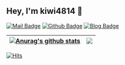 ## Hey, I'm kiwi4814 👋

[![Mail Badge](https://img.shields.io/badge/-gmail-c14438?style=flat&logo=Gmail&logoColor=white&link=mailto:m4814@outlook.com)](mailto:m4814@outlook.com) [![Github Badge](https://img.shields.io/badge/-kiwi4814-grey?style=flat&logo=github&logoColor=white&link=https://github.com/kiwi4814/)](https://www.github.com/kiwi4814/)  [![Blog Badge](https://img.shields.io/badge/-Blog-white?logo=data%3Aimage%2Fpng%3Bbase64%2CiVBORw0KGgoAAAANSUhEUgAAALQAAAC0CAYAAAA9zQYyAAAHuUlEQVR42uzBgQAAAACAoP2pF6kCAAAAAAAAAAAAAAAAAAAAAABm5yxg28gWKPpcZmZmEH%2FRF31R2VBm5jZou0xh%2FMzMzBAoc2t7XObW6WdaZgjH3jtVXT3NVrPObuLMm9wjXbVB0dHTycvErcCCfZ8XrtQC4U4vnITN9PhLO3q8JYIQ5Vic9RXhSsnXZZ7oSs0%2Fh%2F%20%2F6korWL0o6ysOj08hqQlZXvodWeaz%20H%2Fs6V7RpV6c8zVKrRLMjOfIbJB60ZEvO5gfSsDMMJFZlpr5oSTMDOOYH8rDzJDH%2FFAfZgbzwzYwM5gfdoaZYSb1GnzfDh5vsVABwswwX2p%20lTujaLI7rVCoBmFmGPc2Tui0%20f7Szu7MIqEihJkhy5w6fxee9chUOTcIMwMyu9MK0ufv%2Fmwn1duZMDPqXakFOQv3fr6T8XZjZ%2FkJkVJxUngvBXpnXrzcEROEWDkz6rDjzpSCDFda0djZ67OEx1cqdNLPnBe%20kCa8geB0XzBU5g2G1qQeO%202g1FaFmVGLHXXuLMjF8pwphamezJIB7vQikXbybFzmafj3MhbDXobUq1KOnnJkXqDU1oKZIcucg2VD6Lkeb0lXd0ax8Glho8yYJHXFCUh9SbQthJlhIjNE7oI952SWJknN%2FLAazAxJ5pJEZcaYH5aEmSGfzCaZIY35YQ%20YGRjzwzYwM5gf9oSZYSI1tsJ%2F5YoD%2FwqiDswME6n9IW1JyoWgOHDjiiDWh5lhMr%20mvb3nSnjTxpOXRc7da4KoBjNDlvktyLyztOpGx%20w7lFldmBmSzDc7ZlFm9WFmQObHN9U%20mQkzA6vxh7VfHblzdULq5aD41SsRIVMZi%20jrXtb4cPpv3rrT8Tdv3RbEkjAzsGqszKdpebuvhDMO37o6fu0ZTRTdD8syd8EOVUYj%2F4DUK79075Ljt%20%2FcEcRKMDNkmXOxHCxvlxaaVaydcRwIXpJlPoi9j8Ug9UuQesXnb11w%2FObtxKUmzIw5rZkZsszxeYOhRRkXLvbwBYOyzPufyYzJUpeEzzqM%20UGYGTXOlPwKWWZstiu1sAsmIF3SZMaDST0yL102ldkoNfODmfGRMmNtIrP3ciAxmTHmBzOjeTJr4eSezM2VmfnBzLDkyXyxeTIrmh%20EmWE%205oe1YGZcbDmZjVJ%2F9sZ5x6%2FfotTMDHVllqV%20sbzx0Wcqoo8EYWaoKrO8cmwUJkibwduMFlpZXOajsSpBmBnJ%2F6VJK8h8LPZYkNaAmZHTkrcZJjv1TGaezPZ8NgMyV7ZxZuQkKTOqkBeHK6NVY07gZC5rZDvb8VVAj1nlZEZmtLbMX8RysMyKpsjoE7G%2Fio0%2F%2FLVQH2aGLLO9fmliLnM2lov5IPRYuwjNzJBltv9thlFmL5Jj4hkbJwczA88zu9KL5Ifz1b%2FNMJH5rG1lZmbIf2nSlpnRFTuULJnLbSkzM0P%20G8C2ygxZ5mo7ZgZP5p1PZJ6cVJlb52SuwSoSyIyDWLUNM4Ms3P8FMW9LNtq5IB0CNiicGbLMOSa%2FNDlo48wgM1fuF5BPP6X74N%20vYfUKvm6GUWY5M8xlZmbYE%2F3qzJVWOFyXEYu2lMz4vvM83tIuWNJPZmNm8DajnaCfnB5faQ%2FItxASFkJKDWv65DIXzZvv%2F2xXjy9pMucyM9ox67%2FzC%20FOfybzoriIWFEzpTaXmZlBWptVX%2FwBEqNIl7knZF6siyjNKLUyJzMzo52yrOCbYvaGLAGZPy2JbCK1cpmxn5nRrq7rviicOwoEJOyNrZCkNJfaqpnBZzMIJMSaJ7UCmcFnMxKGUoexartkBjODUhdjP8LymBkqQ6nlZTEz7AalZmaoD6VmZtgJSo1JMmeWQOQQFhwK%20c4zM5SCUhtl1oF4WKgX%2Fv0a1sDMUAVK3ceVWvgpJEa3uMxAklrrhX0da2JmEKXZd00TWTfDXXaFtSUQ8grWxMxQFsp86Ea42%206w5oKE2VjRx5C6GitjZpA2Zf%201sDh4Xeu6CzLHRWye1CYyX0yizMwMomcApOvs12SZ8S9mlNryMjMzCK7qsEBXSLhMltlcaiu%20PBczAxBfMCggob5e2PJEpGZmWBqC%20%20cPS42ZSB1lZlgd0hypA7zNUB3mh7w8%20WPMDKVhfsiTTmZmhnUh5ic1bzPsAvPD%2FFVAmRlKwfzIMz6b8ef6SFzomdgbzAyVYH4skzNjw3d%2FLgvdF%2Fsq1sDMsDzMD11gbyDYHbcZ3byBgDBSEY3o6wMZf4pFmRlEWX795h0Ri8VEecOjyZBvH6S8gjUxM4hy%2FOj%2F14XOX%20oeToV8uyBhDlYEOcNYEzODKMMP%2F3tN6Py59sG0ymhk11MRc7BsWWpmBlEC%2FeT8U82DEZDZDwnzsBxpBqmZGRaHQD5R0RjpiX%20XSqezidTMDEtDvq%2F%2FIKjL1wsiJiQ1M8Py8JSuxCBjwic1M8PyUGosEamLIXM5%2Fv0SM8PyMD%2FMT2pZbGYGUeSk1psaM2tqjJlB1CCeHqKs%2FvlSMzOUhPlR0RSBrE%20kXiZJzcwgav%20gqF%2Fp4d9lWB7mY2YoD6XGemNOyDyZmaE8lPpX7zxEglR1hMgftFMHQgAAAAyEbv7SA%2FmCaGYGAAAAAAAAAAAAAAAAAAAAAAAAAAAAAAAAAAAAAAAAAAAAAAAAAABoO3y%20Nh7uMz7xAAAAAElFTkSuQmCC&logoColor=white&link=https://kiwi4814.com)](https://kiwi4814.com)


| <a href="https://github.com/anuraghazra/github-readme-stats"><img align="center" src="https://github-readme-stats.vercel.app/api?username=kiwi4814&hide=contribs&show_icons=true&include_all_commits=true&theme=radical&hide_border=true" alt="Anurag's github stats" /></a> | <a href="https://github.com/anuraghazra/github-readme-stats"><img align="center" src="https://github-readme-stats.vercel.app/api/top-langs/?username=kiwi4814&layout=compact&theme=radical&hide_border=true" /></a> |
| ------------- | ------------- |


[![Hits](https://hits.seeyoufarm.com/api/count/incr/badge.svg?url=https%3A%2F%2Fgithub.com%2Fkiwi4814&count_bg=%2379C83D&title_bg=%23555555&icon=&icon_color=%23E7E7E7&title=hits&edge_flat=false)](https://hits.seeyoufarm.com)
<!--
**Ryyyc/ryyyc** is a ✨ _special_ ✨ repository because its `README.md` (this file) appears on your GitHub profile.

Here are some ideas to get you started:

- 🔭 I’m currently working on ...
- 🌱 I’m currently learning ...
- 👯 I’m looking to collaborate on ...
- 🤔 I’m looking for help with ...
- 💬 Ask me about ...
- 📫 How to reach me: ...
- 😄 Pronouns: ...
- ⚡ Fun fact: ...
-->

<!--
**kiwi4814/kiwi4814** is a ✨ _special_ ✨ repository because its `README.md` (this file) appears on your GitHub profile.

Here are some ideas to get you started:

- 🔭 I’m currently working on ...
- 🌱 I’m currently learning ...
- 👯 I’m looking to collaborate on ...
- 🤔 I’m looking for help with ...
- 💬 Ask me about ...
- 📫 How to reach me: ...
- 😄 Pronouns: ...
- ⚡ Fun fact: ...
-->
